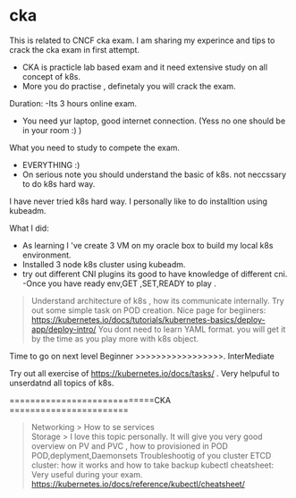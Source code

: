 # cka
This is related to CNCF cka exam. I am sharing my experince and tips to crack the cka exam in first attempt.

- CKA  is practicle lab based exam and it need extensive study on all concept of k8s.
- More you do practise , definetaly you will crack the exam.

Duration:
-Its 3 hours online exam.
- You need yur laptop, good internet connection. (Yess  no one should be in your room :) )


What you  need to study to compete the exam.
- EVERYTHING :)
- On serious note you should understand the basic  of k8s. not neccssary to do k8s hard way. 

I have never tried k8s hard way. I personally like to do installtion using kubeadm.

What I did:
- As learning I 've create 3 VM on my oracle box to build my local k8s environment.
- Installed 3 node k8s cluster using kubeadm. 
- try out different CNI plugins its good to have knowledge of different cni.
-Once you have ready env,GET ,SET,READY to play .

> Understand architecture of k8s , how its communicate  internally.
> Try out  some simple task on POD creation. Nice page for begiiners: https://kubernetes.io/docs/tutorials/kubernetes-basics/deploy-app/deploy-intro/
 You dont need  to learn  YAML format. you will get it by the time as  you play more with k8s object.
 
 
 Time to go on next level
 Beginner >>>>>>>>>>>>>>>>>. InterMediate
 
 Try out all exercise of https://kubernetes.io/docs/tasks/ . Very helpuful to unserdatnd all topics of k8s. 
 
 ============================CKA =======================
 
 > Networking > How to se services  
 > Storage >   I love this topic personally. It will give you very good overview on PV and PVC , how to provisioned in POD
 > POD,deplyment,Daemonsets
 >  Troubleshootig of you cluster
 >   ETCD cluster:  how it works and how to take backup
 > kubectl cheatsheet:  Very useful during your exam.
 https://kubernetes.io/docs/reference/kubectl/cheatsheet/
 
 
 
 
